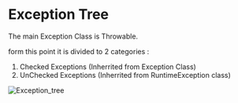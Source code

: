 
 # Exception Tree

The main Exception Class is Throwable.

form this point it is divided to 2 categories :
1. Checked Exceptions (Inherrited from Exception Class)
2. UnChecked Exceptions (Inherrited from RuntimeException class)

![Exception_tree](https://user-images.githubusercontent.com/36256986/147460551-bdfc75ab-c734-49cd-a52f-ee561a38d979.png)
